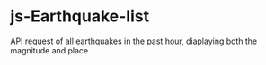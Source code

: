 # js-Earthquake-list
 API request of all earthquakes in the past hour, diaplaying both the magnitude and place
